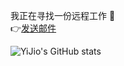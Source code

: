 我正在寻找一份远程工作 👀 <br />
👉[发送邮件](mailto:dd@ddamy.com?subject=来自GITHUB个人主页的关注信息)<br />



![YiJio's GitHub stats](https://github-readme-stats.vercel.app/api?username=ddmy&show_icons=true&theme=vue-dark)
